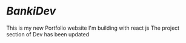 # _BankiDev_
 This is my new Portfolio website I'm building with react js
 The project section of Dev has been updated